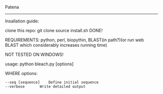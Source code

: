 Patena


--------------------------------------------------------------------------

Insallation guide:

clone this repo: git clone 
source install.sh
DONE!

REQUIREMENTS: python, perl, biopythin, BLAST(in path?)(or run web BLAST which considerably increases running time) 


NOT TESTED ON WINDOWS!


usage:   python bleach.py  [options]

WHERE options:
	
	--seq [sequence]	Define initial sequence
	--verbose		Write detailed output

